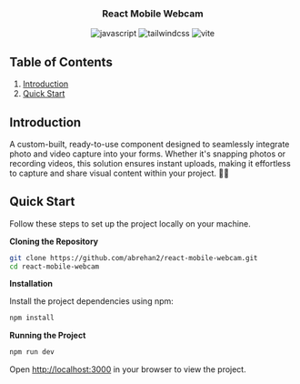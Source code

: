 <div align="center">
  <h3 align="center">React Mobile Webcam</h3>
   <div>
<img src="https://img.shields.io/badge/-JavaScript-black?style=for-the-badge&logoColor=white&logo=javascript&color=F7DF1E" alt="javascript" />
<img src="https://img.shields.io/badge/-Tailwind%20CSS-black?style=for-the-badge&logoColor=white&logo=tailwindcss&color=38B2AC" alt="tailwindcss" />
<img src="https://img.shields.io/badge/-Vite-black?style=for-the-badge&logoColor=white&logo=vite&color=646CFF" alt="vite" />
  </div>
</div>

## <a name="table">Table of Contents</a>

1. [Introduction](#introduction)
2. [Quick Start](#quick-start)

## <a name="introduction">Introduction</a>

A custom-built, ready-to-use component designed to seamlessly integrate photo and video capture into your forms. Whether it's snapping photos or recording videos, this solution ensures instant uploads, making it effortless to capture and share visual content within your project. 📸🎥

## <a name="quick-start">Quick Start</a>

Follow these steps to set up the project locally on your machine.

**Cloning the Repository**

```bash
git clone https://github.com/abrehan2/react-mobile-webcam.git
cd react-mobile-webcam
```

**Installation**

Install the project dependencies using npm:

```bash
npm install
```

**Running the Project**

```bash
npm run dev
```

Open [http://localhost:3000](http://localhost:5173) in your browser to view the project.
